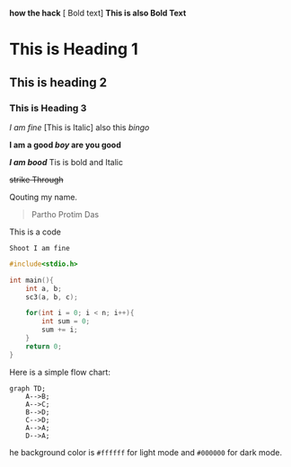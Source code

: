 

**how the hack** [ Bold text] __This is also Bold Text__

# This is Heading 1
## This is heading 2
### This is Heading 3

_I am fine_ [This is Italic] also this *bingo*

**I am a good _boy_ are you good**

**_I am bood_** Tis is bold and Italic

~~strike Through~~


Qouting my name.
> Partho Protim Das

This is a code

`Shoot I am fine`
```cpp
#include<stdio.h>

int main(){
    int a, b;
    sc3(a, b, c);

    for(int i = 0; i < n; i++){
        int sum = 0;
        sum += i;
    }
    return 0;
}
```

Here is a simple flow chart:

```mermaid
graph TD;
    A-->B;
    A-->C;
    B-->D;
    C-->D;
    A-->A;
    D-->A;
```


he background color is `#ffffff` for light mode and `#000000` for dark mode.